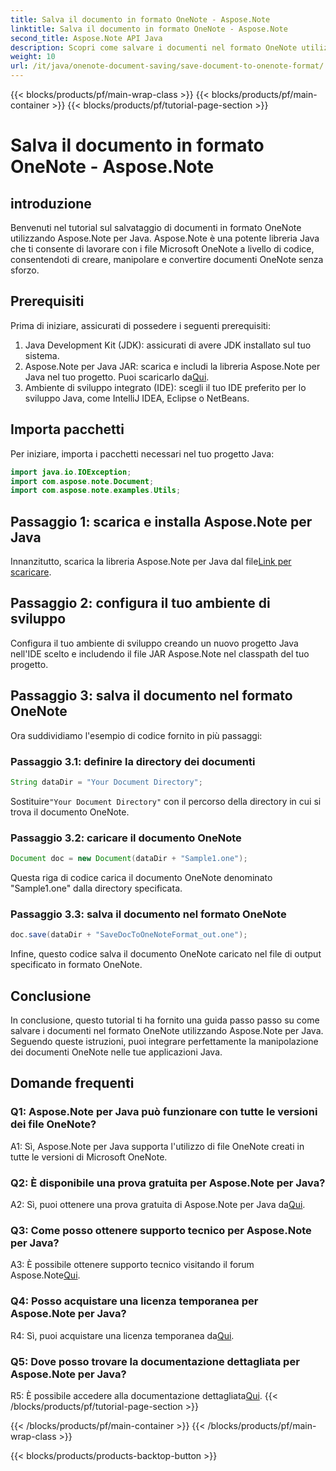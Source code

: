 ```yaml
---
title: Salva il documento in formato OneNote - Aspose.Note
linktitle: Salva il documento in formato OneNote - Aspose.Note
second_title: Aspose.Note API Java
description: Scopri come salvare i documenti nel formato OneNote utilizzando Aspose.Note per Java. Segui la nostra guida passo passo per un'integrazione perfetta.
weight: 10
url: /it/java/onenote-document-saving/save-document-to-onenote-format/
---
```


{{< blocks/products/pf/main-wrap-class >}}
{{< blocks/products/pf/main-container >}}
{{< blocks/products/pf/tutorial-page-section >}}

# Salva il documento in formato OneNote - Aspose.Note

## introduzione

Benvenuti nel tutorial sul salvataggio di documenti in formato OneNote utilizzando Aspose.Note per Java. Aspose.Note è una potente libreria Java che ti consente di lavorare con i file Microsoft OneNote a livello di codice, consentendoti di creare, manipolare e convertire documenti OneNote senza sforzo.

## Prerequisiti

Prima di iniziare, assicurati di possedere i seguenti prerequisiti:

1. Java Development Kit (JDK): assicurati di avere JDK installato sul tuo sistema.
2.  Aspose.Note per Java JAR: scarica e includi la libreria Aspose.Note per Java nel tuo progetto. Puoi scaricarlo da[Qui](https://releases.aspose.com/note/java/).
3. Ambiente di sviluppo integrato (IDE): scegli il tuo IDE preferito per lo sviluppo Java, come IntelliJ IDEA, Eclipse o NetBeans.

## Importa pacchetti

Per iniziare, importa i pacchetti necessari nel tuo progetto Java:

```java
import java.io.IOException;
import com.aspose.note.Document;
import com.aspose.note.examples.Utils;
```

## Passaggio 1: scarica e installa Aspose.Note per Java

Innanzitutto, scarica la libreria Aspose.Note per Java dal file[Link per scaricare](https://releases.aspose.com/note/java/).

## Passaggio 2: configura il tuo ambiente di sviluppo

Configura il tuo ambiente di sviluppo creando un nuovo progetto Java nell'IDE scelto e includendo il file JAR Aspose.Note nel classpath del tuo progetto.

## Passaggio 3: salva il documento nel formato OneNote

Ora suddividiamo l'esempio di codice fornito in più passaggi:

### Passaggio 3.1: definire la directory dei documenti

```java
String dataDir = "Your Document Directory";
```

 Sostituire`"Your Document Directory"` con il percorso della directory in cui si trova il documento OneNote.

### Passaggio 3.2: caricare il documento OneNote

```java
Document doc = new Document(dataDir + "Sample1.one");
```

Questa riga di codice carica il documento OneNote denominato "Sample1.one" dalla directory specificata.

### Passaggio 3.3: salva il documento nel formato OneNote

```java
doc.save(dataDir + "SaveDocToOneNoteFormat_out.one");
```

Infine, questo codice salva il documento OneNote caricato nel file di output specificato in formato OneNote.

## Conclusione

In conclusione, questo tutorial ti ha fornito una guida passo passo su come salvare i documenti nel formato OneNote utilizzando Aspose.Note per Java. Seguendo queste istruzioni, puoi integrare perfettamente la manipolazione dei documenti OneNote nelle tue applicazioni Java.

## Domande frequenti

### Q1: Aspose.Note per Java può funzionare con tutte le versioni dei file OneNote?

A1: Sì, Aspose.Note per Java supporta l'utilizzo di file OneNote creati in tutte le versioni di Microsoft OneNote.

### Q2: È disponibile una prova gratuita per Aspose.Note per Java?

 A2: Sì, puoi ottenere una prova gratuita di Aspose.Note per Java da[Qui](https://releases.aspose.com/).

### Q3: Come posso ottenere supporto tecnico per Aspose.Note per Java?

 A3: È possibile ottenere supporto tecnico visitando il forum Aspose.Note[Qui](https://forum.aspose.com/c/note/28).

### Q4: Posso acquistare una licenza temporanea per Aspose.Note per Java?

 R4: Sì, puoi acquistare una licenza temporanea da[Qui](https://purchase.aspose.com/temporary-license/).

### Q5: Dove posso trovare la documentazione dettagliata per Aspose.Note per Java?

 R5: È possibile accedere alla documentazione dettagliata[Qui](https://reference.aspose.com/note/java/).
{{< /blocks/products/pf/tutorial-page-section >}}

{{< /blocks/products/pf/main-container >}}
{{< /blocks/products/pf/main-wrap-class >}}

{{< blocks/products/products-backtop-button >}}
